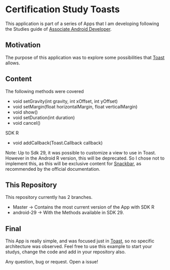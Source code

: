 # Certification Study Toasts

This application is part of a series of Apps that I am developing following the Studies guide of [Associate Android Developer](https://developers.google.com/certification/associate-android-developer).

## Motivation 

The purpose of this application was to explore some possibilities that [Toast](https://developer.android.com/reference/android/widget/Toast) allows.

## Content

The following methods were covered

* void setGravity(int gravity, int xOffset, int yOffset)
* void setMargin(float horizontalMargin, float verticalMargin)
* void show()
* void setDuration(int duration)
* void cancel()

SDK R
* void addCallback(Toast.Callback callback)

Note: Up to Sdk 29, it was possible to customize a view to use in Toast. However in the Android R version, this will be deprecated. So I chose not to implement this, as this will be exclusive content for [Snackbar](https://developer.android.com/reference/com/google/android/material/snackbar/Snackbar), as recommended by the official documentation.

## This Repository

This repository currently has 2 branches.

* Master -> Contains the most current version of the App with SDK R
* android-29 -> With the Methods available in SDK 29.

## Final

This App is really simple, and was focused just in [Toast](https://developer.android.com/reference/android/widget/Toast), so no specific architecture was observed. Feel free to use this example to start your studys, change the code and add in your repository also.

Any question, bug or request. Open a issue!
